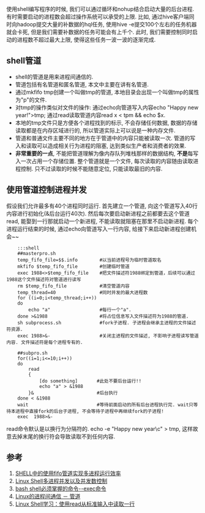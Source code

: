 使用shell编写程序的时候, 我们可以通过循环和nohup结合启动大量的后台进程.  有时需要启动的进程数会超过操作系统可以承受的上限. 比如, 通过hive客户端同时向hadoop提交大量的补数据的hql任务, 使用hive -e提交100个左右的任务机器就会卡死, 但是我们需要补数据的任务可能会有上千个. 此时, 我们需要控制同时启动的进程数不超过最大上限, 使得这些任务一波一波的逐渐完成.

## shell管道
+ shell的管道是用来进程间通信的.
+ 管道包括有名管道和匿名管道, 本文中主要在讲有名管道.
+ 通过mkfifo tmp创建一个叫做tmp的管道, 本地目录会出现一个叫做tmp的属性为"p"的文件. 
+ 对tmp的操作类似对文件的操作: 通过echo向管道写入内容echo "Happy new year\!">tmp; 通过read读取管道内容read x < tpm && echo \$x. 
+ 本地的tmp文件只是方便各个进程找到的标示, 不会存储任何数据, 数据的存储读取都是在内存区域进行的, 所以管道实际上可以说是一种内存文件. 
+ 管道和普通文件主要不同的地方在于管道中的内容只能被读取一次. 管道的写入和读取可以造成相关行为进程的阻塞, 达到类似生产者和消费者的效果.
+ **非常重要的一点**, 不能把管道理解为像内存队列堆栈那样的数据结构, **不是**每写入一次占用一个存储位置. 整个管道就是一个文件, 每次读取的内容随由读取进程控制. 只不过读取的时候不能随意定位, 只能读取最旧的内容.

## 使用管道控制进程并发
假设我们允许最多有40个进程同时运行. 首先建立一个管道, 向这个管道写入40行内容进行初始化(&后台运行40次). 然后每次要启动新进程之前都要去这个管道read, 能娶到一行那就启动一个新进程, 不能读取就阻塞在那里不启动新进程. 每个进程运行结束的时候, 通过echo向管道写入一行内容, 给接下来启动新进程创建机会~~  

        :::shell
        ##masterpro.sh
        temp_fifo_file=$$.info        #以当前进程号为临时管道取名
        mkfifo $temp_fifo_file        #创建临时管道
        exec 1988<>$temp_fifo_file    #把文件描述符1988绑定到管道，后续可以通过1988这个文件描述符对管道进行读写
        rm $temp_fifo_file            #清空管道内容    
        temp_thread=40                #同时并发的最大进程数
        for ((i=0;i<temp_thread;i++)) 
        do
            echo "a"                  #每行一个"a".
        done >&1988                   #将占位信息写入文件描述符为1988的管道.
        sh subprocess.sh              #fork子进程. 子进程会继承主进程的文件描述符资源.
        exec 1988>&-                  #关闭主进程的文件描述, 不影响子进程读写管道内容. 文件描述符是每个进程专有的.
        
        ##subpro.sh
        for((i=1;i<=10;i++))
        do
            read
            {
                [do something]       #此处不要后台运行!!
                echo "a" > &1988
            }&                       #后台执行
        done < &1988
        wait                         #等待前面启动的所有后台进程执行完. wait只等待本进程中直接fork的后台子进程, 不会等待子进程中再继续fork的子进程! 
        exec  1988>&-
        
read命令默认是以换行为分隔符的. echo -e "Happy new year\c" > tmp, 这样故意去掉末尾的换行符会导致读取不到任何内容.

## 参考
1. [SHELL中的使用fifo管道实现多进程运行效率](http://blog.csdn.net/wqq_721/article/details/7968099)
2. [Linux Shell多进程并发以及并发数控制](http://ouyangyewei.me/2016/01/10/linux-shell-parallel-control/)
3. [bash shell必须掌握的命令--exec命令](http://blog.chinaunix.net/uid-346158-id-2131173.html)
4. [Linux的进程间通信 － 管道](http://liwei.life/2016/07/18/pipe/)
5. [Linux Shell学习：使用read从标准输入中读取一行](http://www.programgo.com/article/13462643399/)
